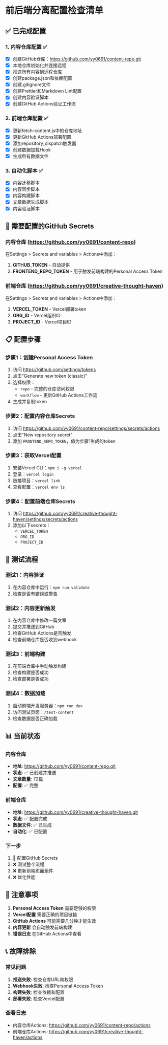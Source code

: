 # 前后端分离配置检查清单

## ✅ 已完成配置

### 1. 内容仓库配置 ✅
- [x] 创建GitHub仓库：https://github.com/yy0691/content-repo.git
- [x] 本地仓库初始化并连接远程
- [x] 推送所有内容到远程仓库
- [x] 创建package.json和依赖配置
- [x] 创建.gitignore文件
- [x] 创建Prettier和Markdown Lint配置
- [x] 创建内容验证脚本
- [x] 创建GitHub Actions验证工作流

### 2. 前端仓库配置 ✅
- [x] 更新fetch-content.js中的仓库地址
- [x] 更新GitHub Actions部署配置
- [x] 添加repository_dispatch触发器
- [x] 创建数据加载Hook
- [x] 生成所有数据文件

### 3. 自动化脚本 ✅
- [x] 内容迁移脚本
- [x] 内容同步脚本
- [x] 内容构建脚本
- [x] 文章数据生成脚本
- [x] 内容验证脚本

## 🔄 需要配置的GitHub Secrets

### 内容仓库 (https://github.com/yy0691/content-repo)
在Settings > Secrets and variables > Actions中添加：

1. **GITHUB_TOKEN** - 自动提供
2. **FRONTEND_REPO_TOKEN** - 用于触发前端构建的Personal Access Token

### 前端仓库 (https://github.com/yy0691/creative-thought-haven)
在Settings > Secrets and variables > Actions中添加：

1. **VERCEL_TOKEN** - Vercel部署token
2. **ORG_ID** - Vercel组织ID
3. **PROJECT_ID** - Vercel项目ID

## 📋 配置步骤

### 步骤1：创建Personal Access Token
1. 访问 https://github.com/settings/tokens
2. 点击"Generate new token (classic)"
3. 选择权限：
   - `repo` - 完整的仓库访问权限
   - `workflow` - 更新GitHub Actions工作流
4. 生成并复制token

### 步骤2：配置内容仓库Secrets
1. 访问 https://github.com/yy0691/content-repo/settings/secrets/actions
2. 点击"New repository secret"
3. 添加 `FRONTEND_REPO_TOKEN`，值为步骤1生成的token

### 步骤3：获取Vercel配置
1. 安装Vercel CLI：`npm i -g vercel`
2. 登录：`vercel login`
3. 链接项目：`vercel link`
4. 查看配置：`vercel env ls`

### 步骤4：配置前端仓库Secrets
1. 访问 https://github.com/yy0691/creative-thought-haven/settings/secrets/actions
2. 添加以下secrets：
   - `VERCEL_TOKEN`
   - `ORG_ID`
   - `PROJECT_ID`

## 🧪 测试流程

### 测试1：内容验证
1. 在内容仓库中运行：`npm run validate`
2. 检查是否有错误或警告

### 测试2：内容更新触发
1. 在内容仓库中修改一篇文章
2. 提交并推送到GitHub
3. 检查GitHub Actions是否触发
4. 检查前端仓库是否收到webhook

### 测试3：前端构建
1. 在前端仓库中手动触发构建
2. 检查构建是否成功
3. 检查部署是否成功

### 测试4：数据加载
1. 启动前端开发服务器：`npm run dev`
2. 访问测试页面：`/test-content`
3. 检查数据是否正确加载

## 📊 当前状态

### 内容仓库
- **地址**: https://github.com/yy0691/content-repo.git
- **状态**: ✅ 已创建并推送
- **文章数量**: 72篇
- **配置**: ✅ 完整

### 前端仓库
- **地址**: https://github.com/yy0691/creative-thought-haven.git
- **状态**: ✅ 配置完成
- **数据文件**: ✅ 已生成
- **自动化**: ✅ 已配置

### 下一步
1. 🔄 配置GitHub Secrets
2. ❌ 测试整个流程
3. ❌ 更新前端页面组件
4. ❌ 优化性能

## 🚨 注意事项

1. **Personal Access Token** 需要足够的权限
2. **Vercel配置** 需要正确的项目链接
3. **GitHub Actions** 可能需要几分钟才能生效
4. **内容更新** 会自动触发前端构建
5. **错误日志** 在GitHub Actions中查看

## 📞 故障排除

### 常见问题
1. **推送失败**: 检查仓库URL和权限
2. **Webhook失败**: 检查Personal Access Token
3. **构建失败**: 检查依赖和配置
4. **部署失败**: 检查Vercel配置

### 查看日志
- 内容仓库Actions: https://github.com/yy0691/content-repo/actions
- 前端仓库Actions: https://github.com/yy0691/creative-thought-haven/actions 